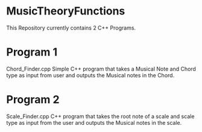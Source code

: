 # MusicTheoryFunctions
This Repository currently contains 2 C++ Programs.

# Program 1
Chord_Finder.cpp
Simple C++ program that takes a Musical Note and Chord type as input from user and outputs the Musical notes in the Chord.

# Program 2
Scale_Finder.cpp
C++ program that takes the root note of a scale and scale type as input from the user and outputs the Musical notes in the scale.
